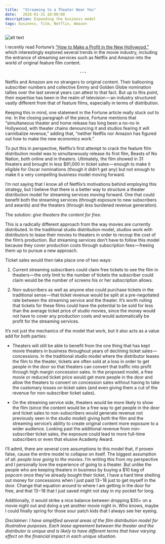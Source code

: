 ```yaml
---
title:  "Streaming to a Theater Near You"
date:   2016-01-31 10:00:00
description: Expanding the business model
tags: business, film, Netflix, Amazon
---
```


![alt text](https://cdn-images-1.medium.com/max/800/1*UrwZ94u3As8-OF245FmyTQ.jpeg "Theater")

I recently read Fortune’s [“How to Make a Profit in the New Hollywood,”](http://fortune.com/hollywood-film-financing/) which interestingly explored several trends in the movie industry, including the entrance of streaming services such as Netflix and Amazon into the world of original feature film content.<center><b>⋅ ⋅ ⋅</b></center>

Netflix and Amazon are no strangers to original content. Their ballooning subscriber numbers and collective Emmy and Golden Globe nomination tallies over the last several years can attest to that fact. But up to this point, their expertise has been in the realm of television — an industry structured vastly different from that of feature films, especially in terms of distribution.

Keeping this in mind, one statement in the Fortune article really stuck out to me. In the closing paragraph of the piece, Fortune mentions that “simultaneous theater and home release has long been a no-no in Hollywood, with theater chains denouncing it and studios fearing it will cannibalize revenue,” adding that, “neither Netflix nor Amazon has figured out how to make the new economics work.”

To put this in perspective, Netflix’s first attempt to crack the feature film distribution model was to simultaneously release its first film, Beasts of No Nation, both online and in theaters. Ultimately, the film showed in 31 theaters and brought in less $91,000 in ticket sales — enough to make it eligible for Oscar nominations (though it didn’t get any) but not enough to make it a very compelling business model moving forward.

I’m not saying that I know all of Netflix’s motivations behind employing this strategy, but I believe that there is a better way to structure a theater distribution model for streaming services moving forward. One that could benefit both the streaming services (through exposure to new subscribers and awards) and the theaters (through less burdened revenue generation).

The solution: *give theaters the content for free*.

This is a radically different approach from the way movies are currently distributed. In the traditional studio distribution model, studios work with distributors to lease their movies to theaters in order to recoup the cost of the film’s production. But streaming services don’t have to follow this model because they cover production costs through subscription fees — freeing them up to pursue a new approach.

Ticket sales would then take place one of two ways:

1. Current streaming subscribers could claim free tickets to see the film in theaters — the only limit to the number of tickets the subscriber could claim would be the number of screens his or her subscription allows.

2. Non-subscribers as well as anyone else could purchase tickets in the traditional sense — that ticket revenue would be split at a pre-negotiated rate between the streaming service and the theater. It’s worth noting that tickets for these films could have the potential to be sold for less than the average ticket price of studio movies, since the money would not have to cover any production costs and would automatically be profit for the streaming services.

It’s not just the mechanics of the model that work, but it also acts as a value add for both parties:


* Theaters will still be able to benefit from the one thing that has kept movie theaters in business throughout years of declining ticket sales — concessions. In the traditional studio model where the distributor leases the film to the theater, tickets are often sold at a loss in order to get people in the door so that theaters can convert that traffic into profit through high margin concession sales. In the proposed model, a free movie or reduced ticket price would get more people in the door and allow the theaters to convert on concession sales without having to take the customary losses on ticket sales (and even giving them a cut of the revenue for non-subscriber ticket sales).

* On the streaming service side, theaters would be more likely to show the film (since the content would be a free way to get people in the door and ticket sales to non-subscribers would generate revenue not previously seen in the studio model) giving both the film and the streaming service’s ability to create original content more exposure to a wider audience. Looking past the additional revenue from non-subscriber ticket sales, the exposure could lead to more full-time subscribers or even that elusive Academy Award.

I’ll admit, there are several core assumptions to this model that, if proven false, cause the entire model to collapse on itself. The biggest assumption of all: *people love going to the movies*. I’m writing this from my perspective and I personally love the experience of going to a theater. But unlike the people who are keeping theaters in business by buying a $10 bag of popcorn once they’ve already bought their ticket, I have a hard time shelling out money for concessions when I just paid $13-$18 just to get myself in the door. Change that equation around to where I am getting in the door for free, and that $13-$18 that I just saved might not stay in my pocket for long.

Additionally, it would strike a nice balance between dropping $30+ on a movie night out and doing a yet another movie night in. Who knows, maybe I could finally spring for those sour patch kids that I always see her eyeing.

*Disclaimer: I have simplified several areas of the film distribution model for illustrative purposes. Each lease agreement between the theater and the distributor is unique and is likely to have different terms that have varying effect on the financial impact in each unique situation.*

[jekyll-gh]: https://github.com/mojombo/jekyll
[jekyll]:    http://jekyllrb.com
